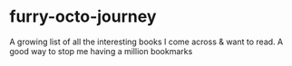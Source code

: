 # furry-octo-journey
A growing list of all the interesting books I come across &amp; want to read. A good way to stop me having a million bookmarks
